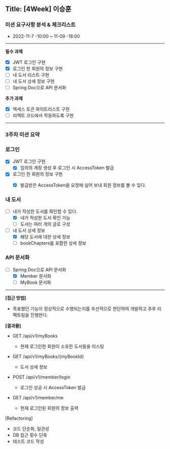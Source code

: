 ## Title: [4Week] 이승훈

### 미션 요구사항 분석 & 체크리스트
- 2022-11-7 -10:00 ~ 11-09 -18:00
---
**필수 과제**

- [x]  JWT 로그인 구현
- [x]  로그인 한 회원의 정보 구현
- [ ]  내 도서 리스트 구현
- [ ]  내 도서 상세 정보 구현
- [ ]  Spring Doc으로 API 문서화

**추가 과제**
- [x]  엑세스 토큰 화이트리스트 구현
- [ ]  리액트 코드에서 작동하도록 구현
--- 
### 3주차 미션 요약
### 로그인

- [x] JWT 로그인 구현
  -  [x] 임의의 계정 생성 후 로그인 시 AccessToken 발급
- [x] 로그인 한 회원의 정보 구현
  -  [x] 발급받은 AccessToken을 요청에 실어 보내 회원 정보를 볼 수 있다.


### 내 도서
- [ ] 내가 작성한 도서를 확인할 수 있다.
  - [x] 내가 작성한 도서 확인 가능
  - [ ] 도서는 여러 개의 글로 구성
- [ ] 내 도서 상세 정보
  - [x] 해당 도서에 대한 상세 정보
  - [ ] bookChapters를 포함한 상세 정보

### API 문서화
- [ ] Spring Doc으로 API 문서화
  - [x] Member 문서화
  - [ ] MyBook 문서화

---
**[접근 방법]**
- 목표했던 기능이 정상적으로 수행되는지를 우선적으로 판단하여 개발하고 추후 리팩토링을 진행한다.


**[결과물]**
- GET /api/v1/myBooks 
  - 현재 로그인한 회원이 소유한 도서들을 리스팅

- GET /api/v1/myBooks/{myBookId}
  - 도서 상세 정보
- POST /api/v1/member/login
  - 로그인 성공 시 AccessToken 발급
- GET /api/v1/member/me
  - 현재 로그인된 회원의 정보 출력


[Refactoring]
  - 코드 단순화, 일관성
  - DB 접근 횟수 단축
  - 테스트 코드 작성
